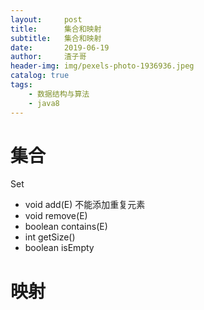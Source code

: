 ```yaml
---
layout:     post
title:      集合和映射
subtitle:   集合和映射
date:       2019-06-19
author:     渣子哥
header-img: img/pexels-photo-1936936.jpeg
catalog: true
tags:
    - 数据结构与算法
    - java8
---
```

# 集合

Set<E>

- void  add(E)  不能添加重复元素
- void  remove(E)
- boolean  contains(E)
- int  getSize()
- boolean  isEmpty

# 映射
